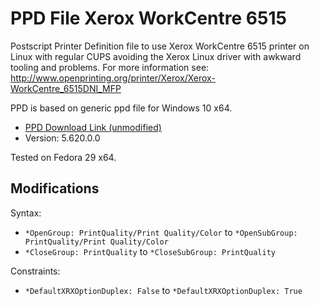 # PPD File Xerox WorkCentre 6515
Postscript Printer Definition file to use Xerox WorkCentre 6515 printer on Linux with regular CUPS avoiding the Xerox Linux driver with awkward tooling and problems. For more information see: http://www.openprinting.org/printer/Xerox/Xerox-WorkCentre_6515DNI_MFP

PPD is based on generic ppd file for Windows 10 x64.

- [PPD Download Link (unmodified)](https://www.support.xerox.com/support/workcentre-6515/file-download/enus.html?operatingSystem=win10x64&fileLanguage=en&contentId=142722&from=downloads&viewArchived=false)
- Version: 5.620.0.0

Tested on Fedora 29 x64.

## Modifications
Syntax:
- `*OpenGroup: PrintQuality/Print Quality/Color` to `*OpenSubGroup: PrintQuality/Print Quality/Color`
- `*CloseGroup: PrintQuality` to `*CloseSubGroup: PrintQuality`

Constraints:
- `*DefaultXRXOptionDuplex: False` to `*DefaultXRXOptionDuplex: True`
